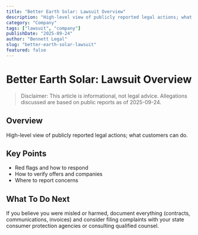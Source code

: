 ```yaml
---
title: "Better Earth Solar: Lawsuit Overview"
description: "High-level view of publicly reported legal actions; what customers can do."
category: "Company"
tags: ["lawsuit", "company"]
publishDate: "2025-09-24"
author: "Bennett Legal"
slug: "better-earth-solar-lawsuit"
featured: false
---
```


# Better Earth Solar: Lawsuit Overview

> Disclaimer: This article is informational, not legal advice. Allegations discussed are based on public reports as of 2025-09-24.

## Overview
High-level view of publicly reported legal actions; what customers can do.

## Key Points
- Red flags and how to respond
- How to verify offers and companies
- Where to report concerns

## What To Do Next
If you believe you were misled or harmed, document everything (contracts, communications, invoices) and consider filing complaints with your state consumer protection agencies or consulting qualified counsel.
